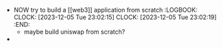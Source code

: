 - NOW try to build a [[web3]] application from scratch
  :LOGBOOK:
  CLOCK: [2023-12-05 Tue 23:02:15]
  CLOCK: [2023-12-05 Tue 23:02:19]
  :END:
	- maybe build uniswap from scratch?
-